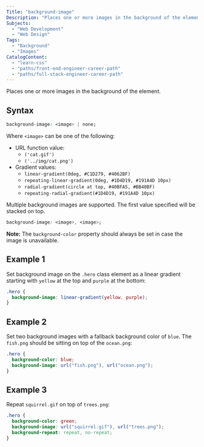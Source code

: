 ```yaml
---
Title: "background-image"
Description: "Places one or more images in the background of the element."
Subjects:
  - "Web Development"
  - "Web Design"
Tags:
  - "Background"
  - "Images"
CatalogContent:
  - "learn-css"
  - "paths/front-end-engineer-career-path"
  - "paths/full-stack-engineer-career-path"
---
```


Places one or more images in the background of the element.

## Syntax

```css
background-image: <image> | none;
```

Where `<image>` can be one of the following:

- URL function value:
  - `('cat.gif')`
  - `('../img/cat.png')`
- Gradient values:
  - `linear-gradient(0deg, #C1D279, #4062BF)`
  - `repeating-linear-gradient(0deg, #1D4D19, #191A4D 10px)`
  - `radial-gradient(circle at top, #40BFA5, #BB40BF)`
  - `repeating-radial-gradient(#1D4D19, #191A4D 10px)`

Multiple background images are supported. The first value specified will be stacked on top.

```css
background-image: <image>, <image>;
```

**Note:** The `background-color` property should always be set in case the image is unavailable.

## Example 1

Set background image on the `.hero` class element as a linear gradient starting with `yellow` at the top and `purple` at the bottom:

```css
.hero {
  background-image: linear-gradient(yellow, purple);
}
```

## Example 2

Set two background images with a fallback background color of `blue`. The `fish.png` should be sitting on top of the `ocean.png`:

```css
.hero {
  background-color: blue;
  background-image: url("fish.png"), url("ocean.png");
}
```

## Example 3

Repeat `squirrel.gif` on top of `trees.png`:

```css
.hero {
  background-color: green;
  background-image: url("squirrel.gif"), url("trees.png");
  background-repeat: repeat, no-repeat;
}
```
